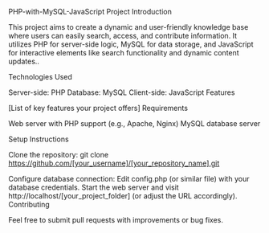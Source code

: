PHP-with-MySQL-JavaScript Project
Introduction

This project aims to create a dynamic and user-friendly knowledge base where users can easily search, access, and contribute information. It utilizes PHP for server-side logic, MySQL for data storage, and JavaScript for interactive elements like search functionality and dynamic content updates..

Technologies Used

Server-side: PHP Database: MySQL Client-side: JavaScript Features

[List of key features your project offers] Requirements

Web server with PHP support (e.g., Apache, Nginx) MySQL database server

Setup Instructions

Clone the repository: git clone https://github.com/[your_username]/[your_repository_name].git

Configure database connection: Edit config.php (or similar file) with your database credentials. Start the web server and visit http://localhost/[your_project_folder] (or adjust the URL accordingly). Contributing

Feel free to submit pull requests with improvements or bug fixes.
